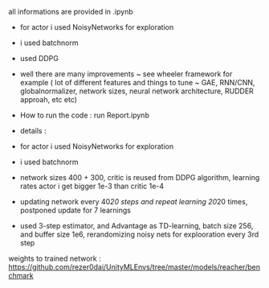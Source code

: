 all informations are provided in .ipynb
- for actor i used NoisyNetworks for exploration
- i used batchnorm
- used DDPG
- well there are many improvements ~ see wheeler framework for example ( lot of different features and things to tune ~ GAE, RNN/CNN, globalnormalizer, network sizes, neural network architecture, RUDDER approah, etc etc)

- How to run the code : run Report.ipynb

- details : 
- for actor i used NoisyNetworks for exploration
- i used batchnorm
- network sizes 400 + 300, critic is reused from DDPG algorithm, learning rates actor i get bigger 1e-3 than critic 1e-4
- updating network every 40*20 steps and repeat learning 20*20 times, postponed update for 7 learnings
- used 3-step estimator, and Advantage as TD-learning, batch size 256, and buffer size 1e6, rerandomizing noisy nets for explooration every 3rd step

weights to trained network : https://github.com/rezer0dai/UnityMLEnvs/tree/master/models/reacher/benchmark